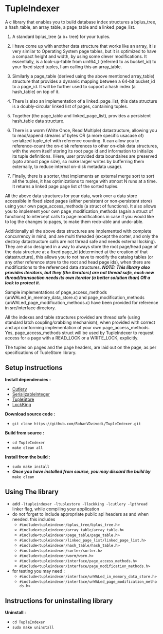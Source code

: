 # TupleIndexer
A c library that enables you to build database index structures a bplus_tree, a hash_table, an array_table, a page_table and a linked_page_list.

1. A standard bplus_tree (a b+ tree) for your tuples.

2. I have come up with another data structure that works like an array, it is very similar to Operating System page tables, but it is optimized to have a compact height and width, by using some clever modifications. It essentially, is a look-up-table from uint64_t (referred to as bucket_id) to your fixed sized tuples, I am calling this an array_table.

3. Similarly a page_table (derived uaing the above mentioned array_table) structure that provides a dynamic mapping between a 64-bit bucket_id to a page_id. It will be further used to support a hash index (a hash_table) on top of it.

4. There is also an implementation of a linked_page_list, this data structure is a doubly-circular linked list of pages, containing tuples.

5. Together (the page_table and linked_page_list), provides a persistent hash_table data structure.

6. There is a worm (Write Once, Read Multiple) datastructure, allowing you to read/append streams of bytes OR (a more specific usacase of) serialized tuple_def with reference counting. It can allow you to reference-count the on-disk references to other on-disk data structures, with the worm itself storing its root page id and information to initialize its tuple definitions. (Here, user provided data boundaires are preserved (upto atmost page size), so make larger writes by bufferring them externally, to reduce internal on-disk metadata usage).

7. Finally, there is a sorter, that implements an external merge sort to sort all the tuples, it has optimizations to merge with atmost N runs at a time. It returns a linked page page list of the sorted tuples.

All the above data structures for your data, work over a data store accessible in fixed sized pages (either persistent or non-persistent store) using your own page_access_methods (a struct of functions). It also allows you to implement your own page_modification_methods (again a struct of functions) to intercept calls to page modifications in case if you would like to log the changes to pages, to make them redo-able and undo-able.

Additionally all the above data structures are implemented with complete concurrency in mind, and are multi threaded (except the sorter, and only the destroy datastructure calls are not thread safe and needs external locking). They are also designed in a way to always store the root page/head page of the data structure at a fixed page_id (determined at the creation of that datastructure), this allows you to not have to modify the catalog tables (or any other reference store to the root and head page ids), when there are modifications to the referenced data structures.
***NOTE: This library also provides iterators, but they (the iterators) are not thread safe, each new thread/transaction needs its own iterator (a better solution than) OR a lock to protect it.***

Sample implementations of page_access_methods (unWALed_in_memory_data_store.c) and page_modification_methods (unWALed_page_modification_methods.c) have been provided for reference in src/interface directory.

All the indexes and table structures provided are thread safe (using standard latch coupling/crabbing mechanism), when provided with correct and api conforming implementation of your own page_access_methods. Yes, page_access_methods struct will be used by TupleIndexer to request access for a page with a READ_LOCK or a WRITE_LOCK, explicitly.

The tuples on pages and the page headers, are laid out on the page, as per specifications of TupleStore library.

## Setup instructions
**Install dependencies :**
 * [Cutlery](https://github.com/RohanVDvivedi/Cutlery)
 * [SerializableInteger](https://github.com/RohanVDvivedi/SerializableInteger)
 * [TupleStore](https://github.com/RohanVDvivedi/TupleStore)
 * [LockKing](https://github.com/RohanVDvivedi/LockKing)

**Download source code :**
 * `git clone https://github.com/RohanVDvivedi/TupleIndexer.git`

**Build from source :**
 * `cd TupleIndexer`
 * `make clean all`

**Install from the build :**
 * `sudo make install`
 * ***Once you have installed from source, you may discard the build by*** `make clean`

## Using The library
 * add `-ltupleindexer -ltuplestore -llockking -lcutlery -lpthread` linker flag, while compiling your application
 * do not forget to include appropriate public api headers as and when needed. this includes
   * `#include<tupleindexer/bplus_tree/bplus_tree.h>`
   * `#include<tupleindexer/array_table/array_table.h>`
   * `#include<tupleindexer/page_table/page_table.h>`
   * `#include<tupleindexer/linked_page_list/linked_page_list.h>`
   * `#include<tupleindexer/hash_table/hash_table.h>`
   * `#include<tupleindexer/sorter/sorter.h>`
   * `#include<tupleindexer/worm/worm.h>`
   * `#include<tupleindexer/interface/page_access_methods.h>`
   * `#include<tupleindexer/interface/page_modification_methods.h>`
 * for testing you may need :
   * `#include<tupleindexer/interface/unWALed_in_memory_data_store.h>`
   * `#include<tupleindexer/interface/unWALed_page_modification_methods.h>`

## Instructions for uninstalling library

**Uninstall :**
 * `cd TupleIndexer`
 * `sudo make uninstall`
